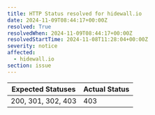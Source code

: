 ```yaml
---
title: HTTP Status resolved for hidewall.io
date: 2024-11-09T08:44:17+00:00Z
resolved: True
resolvedWhen: 2024-11-09T08:44:17+00:00Z
resolvedStartTime: 2024-11-08T11:28:04+00:00Z
severity: notice
affected:
  - hidewall.io
section: issue
---
```


| Expected Statuses | Actual Status  |
|-------------------|----------------|
| 200, 301, 302, 403 | 403 |
